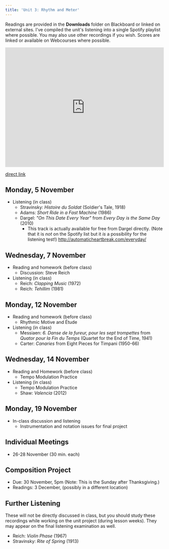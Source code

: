 ```yaml
---
title: 'Unit 3: Rhythm and Meter'
---
```


Readings are provided in the **Downloads** folder on Blackboard or linked on external sites. I've compiled the unit's listening into a single Spotify playlist where possible. You may also use other recordings if you wish. Scores are linked or available on Webcourses where possible.

<iframe src="https://open.spotify.com/embed/user/davemacdo/playlist/0bfIOGafHCLNwgR2rWGJIR" width="100%" height="380" frameborder="0" allowtransparency="true" allow="encrypted-media"></iframe>

[direct link](https://open.spotify.com/user/davemacdo/playlist/0bfIOGafHCLNwgR2rWGJIR?si=eSmsk7oVQDORGuUuvOmrEA)

## Monday, 5 November

- Listening (in class)
	- Stravinsky: _Histoire du Soldat_ (Soldier's Tale, 1918)
	- Adams: _Short Ride in a Fast Machine_ (1986)
	- Dargel: _"On This Date Every Year"_ from _Every Day is the Same Day_ (2010)
		- This track is actually available for free from Dargel directly. (Note that it is _not_ on the Spotify list but it _is_ a possibility for the listening test!) <http://automaticheartbreak.com/everyday/>

## Wednesday, 7 November

- Reading and homework (before class)
	- Discussion: Steve Reich
- Listening (in class)
	- Reich: _Clapping Music_ (1972)
	- Reich: _Tehillim_ (1981)

## Monday, 12 November

- Reading and homework (before class)
	- Rhythmic Motive and Étude
- Listening (in class)
	- Messiaen: _6. Danse de la fureur, pour les sept trompettes_ from _Quator pour la Fin du Temps_ (Quartet for the End of Time, 1941)
	- Carter: _Canaries_ from Eight Pieces for Timpani (1950-66)

## Wednesday, 14 November

- Reading and Homework (before class)
	- Tempo Modulation Practice
- Listening (in class)
	- Tempo Modulation Practice 
	- Shaw: _Valencia_ (2012)

## Monday, 19 November

- In-class discussion and listening
	- Instrumentation and notation issues for final project

## Individual Meetings

- 26-28 November (30 min. each)

## Composition Project

- Due: 30 November, 5pm (Note: This is the Sunday after Thanksgiving.)
- Readings: 3 December, (possibly in a different location)

## Further Listening

These will not be directly discussed in class, but you should study these recordings while working on the unit project (during lesson weeks). They may appear on the final listening examination as well.

- Reich: _Violin Phase_ (1967)
- Stravinsky: _Rite of Spring_ (1913)